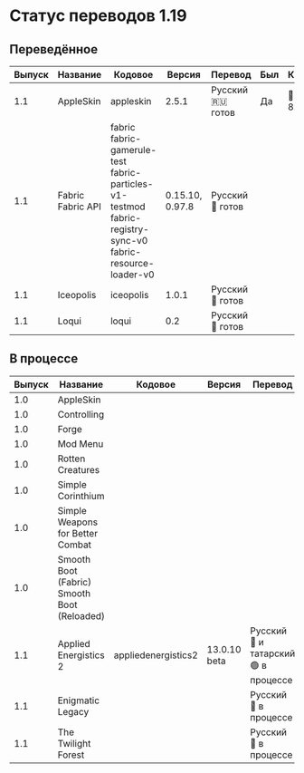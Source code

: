 # Статус переводов 1.19

## Переведённое

| Выпуск | Название | Кодовое | Версия | Перевод | Был | Качество | Общая | 
| - | - | - | - | - | - | - | - |
| 1.1 | AppleSkin | appleskin | 2.5.1 | Русский 🇷🇺 готов | Да | 💯 8.5.2024 | 📰 8.5.2024 |
| 1.1 | Fabric<br>Fabric API | fabric<br>fabric-gamerule-test<br>fabric-particles-v1-testmod<br>fabric-registry-sync-v0<br>fabric-resource-loader-v0 | 0.15.10, 0.97.8 | Русский 🔴 готов |
| 1.1 | Iceopolis | iceopolis | 1.0.1 | Русский 🔴 готов |
| 1.1 | Loqui | loqui | 0.2 | Русский 🔴 готов |

## В процессе

| Выпуск | Название | Кодовое | Версия | Перевод | Был | Качество | Общая | 
| - | - | - | - | - | - | - | - |
| 1.0 | AppleSkin |  |  |  |
| 1.0 | Controlling |  |  |  |
| 1.0 | Forge |  |  |  |
| 1.0 | Mod Menu |  |  |  |
| 1.0 | Rotten Creatures |  |  |  |
| 1.0 | Simple Corinthium |  |  |  |
| 1.0 | Simple Weapons for Better Combat |  |  |  |
| 1.0 | Smooth Boot (Fabric)<br>Smooth Boot (Reloaded) | 
| 1.1 | Applied Energistics 2 | appliedenergistics2 | 13.0.10 beta | Русский 🔴 и татарский 🟢 в процессе |
| 1.1 | Enigmatic Legacy |  |  | Русский 🔴 в процессе |
| 1.1 | The Twilight Forest |  |  | Русский 🔴 в процессе |